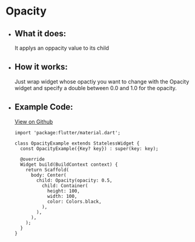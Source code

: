 # Opacity

- ## What it does:
  It applys an oppacity value to its child

- ## How it works:
  Just wrap widget whose opactiy you want to change with the Opacity widget and
  specify a double between 0.0 and 1.0 for the opacity.

- ## Example Code:
  [View on Github](https://github.com/TheUltimateOptimist/Widgets/blob/master/example_writer/lib/opacity_example.dart)

      import 'package:flutter/material.dart';

      class OpacityExample extends StatelessWidget {
        const OpacityExample({Key? key}) : super(key: key);

        @override
        Widget build(BuildContext context) {
          return Scaffold(
            body: Center(
              child: Opacity(opacity: 0.5,
                child: Container(
                  height: 100,
                  width: 100,
                  color: Colors.black,
                ),
              ),
            ),
          );
        }
      }